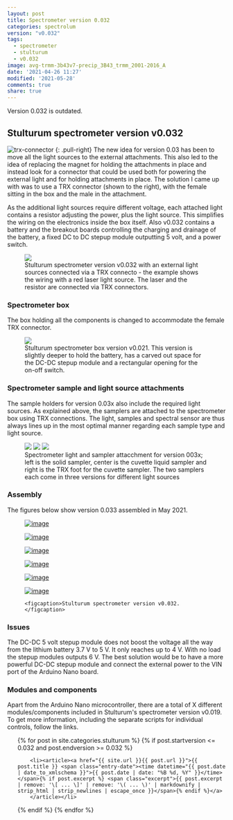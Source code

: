```yaml
---
layout: post
title: Spectrometer version 0.032
categories: spectrolum
version: "v0.032"
tags:
  - spectrometer
  - stulturum
  - v0.032
image: avg-trmm-3b43v7-precip_3B43_trmm_2001-2016_A
date: '2021-04-26 11:27'
modified: '2021-05-28'
comments: true
share: true
---
```


Version 0.032 is outdated.

## Stulturum spectrometer version v0.032


![trx-connector](../../images/trx_connector_female-male.png)
{: .pull-right}
The new idea for version 0.03 has been to move all the light sources to the external attachments. This also led to the idea of replacing the magnet for holding the attachments in place and instead look for a connector that could be used both for powering the external light and for holding attachments in place. The solution I came up with was to use a TRX connector (shown to the right), with the female sitting in the box and the male in the attachment.

As the additional light sources require different voltage, each attached light contains a resistor adjusting the power, plus the light source. This simplifies the wiring on the electronics inside the box itself. Also v0.032 contains a battery and the breakout boards controlling the charging and drainage of the battery, a fixed DC to DC stepup module outputting 5 volt, and a power switch.

<figure>
<img src="../../images/nano-spectro_v032_trx_bb.png">


<figcaption> Stulturum spectrometer version v0.032 with an external light sources connected via a TRX connecto - the example shows the wiring with a red laser light source. The laser and the resistor are connected via TRX connectors.</figcaption>
</figure>

### Spectrometer box

The box holding all the components is changed to accommodate the female TRX connector.

<figure>
<img src="../../images/spectra-stulturum_box_v0032.png">
<figcaption> Stulturum spectrometer box version v0.021. This version is slightly deeper to hold the battery, has a carved out space for the DC-DC stepup module and a rectangular opening for the on-off switch.</figcaption>
</figure>

### Spectrometer sample and light source attachments

The sample holders for version 0.03x also include the required light sources. As explained above, the samplers are attached to the spectrometer box using TRX connections. The light, samples and spectral sensor are thus always lines up in the most optimal manner regarding each sample type and light source.

<figure class="third">
<img src="../../images/spectro-solid-cyl_v32.png">
<img src="../../images/spectro-cuvette_v32.png">
<img src="../../images/spectro-cuvette-trx_v32.png">
<figcaption> Spectrometer light and sampler attacchment for version 003x; left is the solid sampler, center is the cuvette liquid sampler and right is the TRX foot for the cuvette sampler. The two samplers each come in three versions for different light sources</figcaption>
</figure>

### Assembly

The figures below show version 0.033 assembled in May 2021.

<figure class="half">
	<a href="../../images/xspectre_spectrometer_v033_front.png">
  <img src="../../images/xspectre_spectrometer_v033_front.png" alt="image">
  </a>

  <a href="../../images/xspectre_spectrometer_v033_inside.png"><img src="../../images/xspectre_spectrometer_v033_inside.png" alt="image">
  </a>

  <a href="../../images/xspectre_spectrometer_v033_front+muzzle-blueled.png">
  <img src="../../images/xspectre_spectrometer_v033_front+muzzle-blueled.png" alt="image">
  </a>

  <a href="../../images/xspectre_spectrometer_v033_front+muzzle-cuvette.png"><img src="../../images/xspectre_spectrometer_v033_front+muzzle-cuvette.png" alt="image">
  </a>

  <a href="../../images/xspectre_spectrometer_v033_front+muzzle-redlaser.png">
  <img src="../../images/xspectre_spectrometer_v033_front+muzzle-redlaser.png" alt="image">
  </a>

  <a href="../../images/xspectre_spectrometer_v033_front+muzzles.png"><img src="../../images/xspectre_spectrometer_v033_front+muzzles.png" alt="image">
  </a>

	<figcaption>Stulturum spectrometer version v0.032.</figcaption>
</figure>

### Issues

The DC-DC 5 volt stepup module does not boost the voltage all the way from the lithium battery 3.7 V to 5 V. It only reaches up to 4 V. With no load the stepup modules outputs 6 V. The best solution would be to have a more powerful DC-DC stepup module and connect the external power to the VIN port of the Arduino Nano board.

### Modules and components

Apart from the Arduino Nano microcontroller, there are a total of X different modules/components included in Stulturum's spectrometer version v0.019. To get more information, including the separate scripts for individual controls, follow the links.

<ul class="post-list">
{% for post in site.categories.stulturum %}
  {% if post.startversion <= 0.032 and post.endversion >= 0.032 %}

        <li><article><a href="{{ site.url }}{{ post.url }}">{{ post.title }} <span class="entry-date"><time datetime="{{ post.date | date_to_xmlschema }}">{{ post.date | date: "%B %d, %Y" }}</time></span>{% if post.excerpt %} <span class="excerpt">{{ post.excerpt | remove: '\[ ... \]' | remove: '\( ... \)' | markdownify | strip_html | strip_newlines | escape_once }}</span>{% endif %}</a>
        </article></li>

  {% endif %}
{% endfor %}
</ul>
